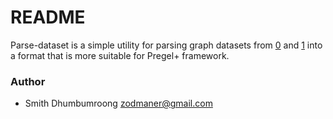 # README #

Parse-dataset is a simple utility for parsing graph datasets from [0](https://an.kaist.ac.kr/traces/WWW2010.html) and [1](http://snap.stanford.edu/data/index.html) into a format that is more suitable for Pregel+ framework.

### Author ###

* Smith Dhumbumroong <zodmaner@gmail.com>
